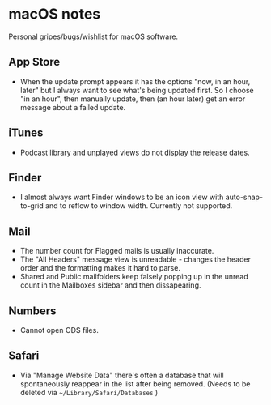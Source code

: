 # macOS notes

Personal gripes/bugs/wishlist for macOS software.

## App Store

* When the update prompt appears it has the options "now, in an hour, later" but I always want to see what's being updated first. So I choose "in an hour", then manually update, then (an hour later) get an error message about a failed update.

## iTunes

* Podcast library and unplayed views do not display the release dates.

## Finder

* I almost always want Finder windows to be an icon view with auto-snap-to-grid and to reflow to window width. Currently not supported.

## Mail

* The number count for Flagged mails is usually inaccurate.
* The "All Headers" message view is unreadable - changes the header order and the formatting makes it hard to parse.
* Shared and Public mailfolders keep falsely popping up in the unread count in the Mailboxes sidebar and then dissapearing.

## Numbers

* Cannot open ODS files.

## Safari

* Via "Manage Website Data" there's often a database that will spontaneously reappear in the list after being removed. (Needs to be deleted via `~/Library/Safari/Databases` )
